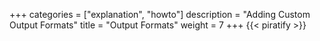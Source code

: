+++
categories = ["explanation", "howto"]
description = "Adding Custom Output Formats"
title = "Output Formats"
weight = 7
+++
{{< piratify >}}